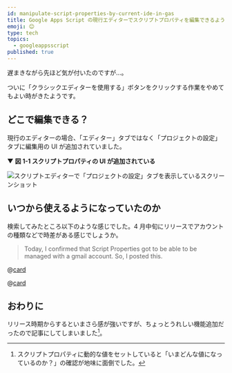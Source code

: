 ```yaml
---
id: manipulate-script-properties-by-current-ide-in-gas
title: Google Apps Script の現行エディターでスクリプトプロパティを編集できるようになっていた
emoji: 😊
type: tech
topics:
  - googleappsscript
published: true
---
```


遅まきながら先ほど気が付いたのですが…。

ついに「クラシックエディターを使用する」ボタンをクリックする作業をやめてもよい時がきたようです。

## どこで編集できる？

現行のエディターの場合、「エディター」タブではなく「プロジェクトの設定」タブに編集用の UI が追加されていました。

▼ **図 1-1 スクリプトプロパティの UI が追加されている**

![スクリプトエディターで「プロジェクトの設定」タブを表示しているスクリーンショット](https://images.microcms-assets.io/assets/1fff6177c5c74aac8d5158dc17492c92/ea87f6267190467c893ff5c9087586df/manipulate-script-properties-by-current-ide-in-gas-project-settings.png?w=891\&h=568\&auto=compress%2Cformat)

## いつから使えるようになっていたのか

検索してみたところ以下のような感じでした。4 月中旬にリリースでアカウントの種類などで時差がある感じでしょうか。

> Today, I confirmed that Script Properties got to be able to be managed with a gmail account. So, I posted this.

@[card](https://stackoverflow.com/a/72008088)

@[card](https://developers.google.com/apps-script/releases/#april_13_2022)

## おわりに

リリース時期からするといまさら感が強いですが、ちょっとうれしい機能追加だったので記事にしてしまいました[^updated-values]。

[^updated-values]: スクリプトプロパティに動的な値をセットしていると「いまどんな値になっているのか？」の確認が地味に面倒でした。
